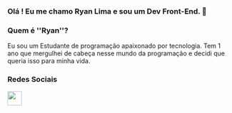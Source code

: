 ### Olá ! Eu me chamo Ryan Lima e sou um Dev Front-End. 👋

### Quem é ''Ryan''?
Eu sou um Estudante de programação apaixonado por tecnologia. Tem 1 ano que mergulhei de cabeça nesse mundo da programação e decidi que queria isso para minha vida.

### Redes Sociais

<p align="left"> 
  <a href="https://www.facebook.com/ryanlimaaaa/" target="_blank" rel="noreferrer">
    <img src="https://raw.githubusercontent.com/danielcranney/readme-generator/main/public/icons/socials/facebook.svg" width="32" height="32"(https://img.shields.io/badge/Facebook-1877F2?style=for-the-badge&logo=facebook&logoColor=white) />
  </a>
